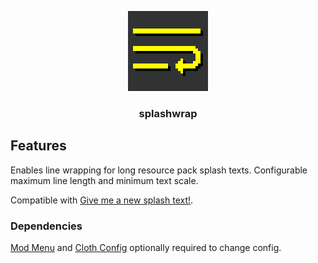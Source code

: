 <p align="center"><img src="https://github.com/yungando/splashwrap/blob/main/src/main/resources/assets/splashwrap/icon.png" width="128" height="128"></p>
<h3 align="center">splashwrap</h3>

## Features
Enables line wrapping for long resource pack splash texts. Configurable maximum line length and minimum text scale.

Compatible with [Give me a new splash text!](https://modrinth.com/mod/give-me-a-new-splash-text).

### Dependencies

[Mod Menu](https://modrinth.com/mod/modmenu) and [Cloth Config](https://modrinth.com/mod/cloth-config) optionally required to change config.
